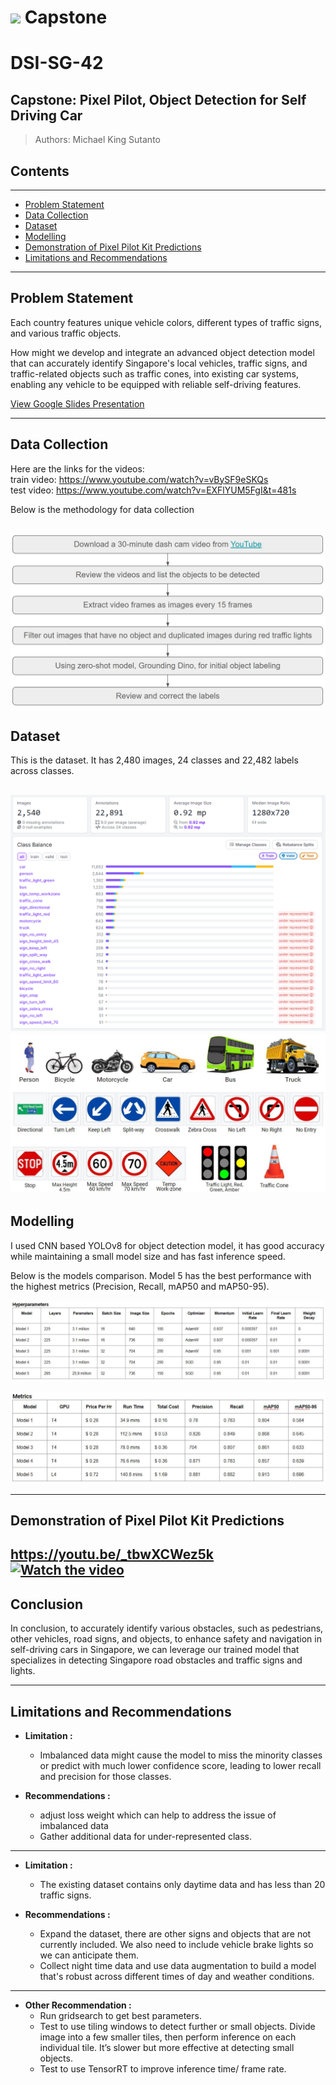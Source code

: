 # ![](https://ga-dash.s3.amazonaws.com/production/assets/logo-9f88ae6c9c3871690e33280fcf557f33.png) Capstone

# DSI-SG-42

## Capstone: Pixel Pilot, Object Detection for Self Driving Car

> Authors: Michael King Sutanto

## Contents

---

- [Problem Statement](#problem-statement)
- [Data Collection](#data-collection)
- [Dataset](#dataset)
- [Modelling](#modelling)
- [Demonstration of Pixel Pilot Kit Predictions](#demonstration-of-pixel-pilot-kit-predictions)
- [Limitations and Recommendations](#limitations-and-recommendations)

---

## Problem Statement
Each country features unique vehicle colors, different types of traffic signs, and various traffic objects. 

How might we develop and integrate an advanced object detection model that can accurately identify Singapore's local vehicles, traffic signs, and traffic-related objects such as traffic cones, into existing car systems, enabling any vehicle to be equipped with reliable self-driving features.

[View Google Slides Presentation](https://docs.google.com/presentation/d/1ysBxlFxzuFMxSR0qobWon2DgJKurN4w2f6jQ5JKAeKE/edit?usp=sharing)

---

## Data Collection
Here are the links for the videos:  
train video: https://www.youtube.com/watch?v=vBySF9eSKQs  
test video: https://www.youtube.com/watch?v=EXFlYUM5FgI&t=481s

Below is the methodology for data collection

![alt text](images/notebook/dataCollection.JPG)
---

## Dataset
This is the dataset. It has 2,480 images, 24 classes and 22,482 labels across classes.

![alt text](images/notebook/V2_classBalance.png)
![alt text](images/notebook/24Classes.JPG)
---

## Modelling

I used CNN based YOLOv8 for object detection model, it has good accuracy while maintaining a small model size and has fast inference speed.

Below is the models comparison. Model 5 has the best performance with the highest metrics (Precision, Recall, mAP50 and mAP50-95).


![alt text](images/notebook/modelHyperparameters.JPG)

![alt text](images/notebook/modelMetrics.JPG)

---

## Demonstration of Pixel Pilot Kit Predictions
https://youtu.be/_tbwXCWez5k
[![Watch the video](https://img.youtube.com/vi/_tbwXCWez5k/maxresdefault.jpg)](https://youtu.be/_tbwXCWez5k)
---

## Conclusion

In conclusion, to accurately identify various obstacles, such as pedestrians, other vehicles, road signs, and objects, to enhance safety and navigation in self-driving cars in Singapore, we can leverage our trained model that specializes in detecting Singapore road obstacles and traffic signs and lights.

---

## Limitations and Recommendations

- **Limitation :**
  - Imbalanced data might cause the model to miss the minority classes or predict with much lower confidence score, leading to lower recall and precision for those classes.

- **Recommendations :**
  - adjust loss weight which can help to address the issue of imbalanced data
  - Gather additional data for under-represented class. 
---

- **Limitation :**
  - The existing dataset contains only daytime data and has less than 20 traffic signs.

- **Recommendations :**
  - Expand the dataset, there are other signs and objects that are not currently included. We also need to include vehicle brake lights so we can anticipate them.
  - Collect night time data and use data augmentation to build a model that's robust across different times of day and weather conditions. 
---

- **Other Recommendation :**
  - Run gridsearch to get best parameters.
  - Test to use tiling windows to detect further or small objects. Divide image into a few smaller tiles, then perform inference on each individual tile. It’s slower but more effective at detecting small objects.
  - Test to use TensorRT to improve inference time/ frame rate. 




